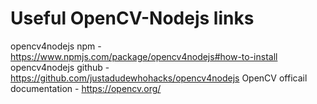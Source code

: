 # Useful OpenCV-Nodejs links
opencv4nodejs npm - https://www.npmjs.com/package/opencv4nodejs#how-to-install
opencv4nodejs github - https://github.com/justadudewhohacks/opencv4nodejs
OpenCV officail documentation - https://opencv.org/